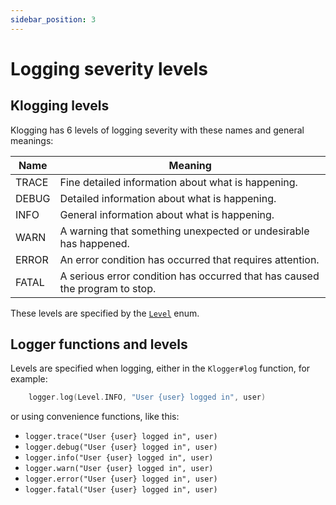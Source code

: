 ```yaml
---
sidebar_position: 3
---
```


# Logging severity levels

## Klogging levels

Klogging has 6 levels of logging severity with these names and general meanings:

Name    | Meaning
--------|--------
TRACE   | Fine detailed information about what is happening.
DEBUG   | Detailed information about what is happening.
INFO    | General information about what is happening.
WARN    | A warning that something unexpected or undesirable has happened.
ERROR   | An error condition has occurred that requires attention.
FATAL   | A serious error condition has occurred that has caused the program to stop.

These levels are specified by the
[`Level`](https://github.com/klogging/klogging/blob/main/src/commonMain/kotlin/io/klogging/Level.kt)
enum.

## Logger functions and levels

Levels are specified when logging, either in the `Klogger#log` function, for example:

```kotlin
    logger.log(Level.INFO, "User {user} logged in", user)
```

or using convenience functions, like this:

* `logger.trace("User {user} logged in", user)`
* `logger.debug("User {user} logged in", user)`
* `logger.info("User {user} logged in", user)`
* `logger.warn("User {user} logged in", user)`
* `logger.error("User {user} logged in", user)`
* `logger.fatal("User {user} logged in", user)`

